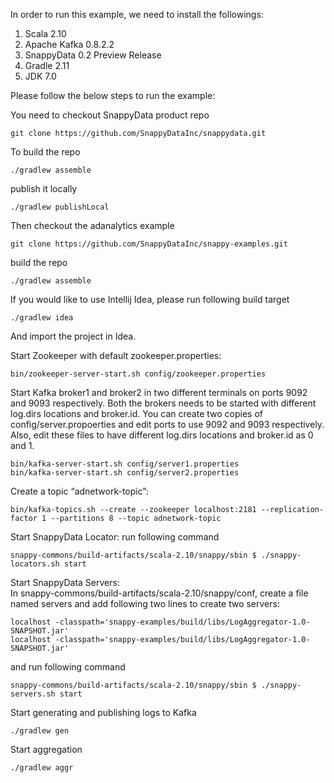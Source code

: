 In order to run this example, we need to install the followings:

1. Scala 2.10
2. Apache Kafka 0.8.2.2
3. SnappyData 0.2 Preview Release
4. Gradle 2.11
5. JDK 7.0

Please follow the below steps to run the example:

You need to checkout SnappyData product repo 
```
git clone https://github.com/SnappyDataInc/snappydata.git
```
To build the repo
```
./gradlew assemble
```
publish it locally 
```
./gradlew publishLocal
```

Then checkout the adanalytics example
```
git clone https://github.com/SnappyDataInc/snappy-examples.git
```
build the repo
```
./gradlew assemble
```
If you would like to use Intellij Idea, please run following build target
```
./gradlew idea 
```
And import the project in Idea.

Start Zookeeper with default zookeeper.properties:
```
bin/zookeeper-server-start.sh config/zookeeper.properties
```
Start Kafka broker1 and broker2 in two different terminals on ports 9092 and 9093 respectively. Both the brokers needs to be started with different log.dirs locations and broker.id. You can create two copies of config/server.propoerties and edit ports to use 9092 and 9093 respectively. Also, edit these files to have different log.dirs locations and broker.id as 0 and 1.

```
bin/kafka-server-start.sh config/server1.properties
bin/kafka-server-start.sh config/server2.properties
```
Create a topic “adnetwork-topic”:
```
bin/kafka-topics.sh --create --zookeeper localhost:2181 --replication-factor 1 --partitions 8 --topic adnetwork-topic
```
Start SnappyData Locator:
run following command 
```
snappy-commons/build-artifacts/scala-2.10/snappy/sbin $ ./snappy-locators.sh start
```

Start SnappyData Servers:  
In snappy-commons/build-artifacts/scala-2.10/snappy/conf, create a file named servers and add following two lines to create two servers: 
```
localhost -classpath='snappy-examples/build/libs/LogAggregator-1.0-SNAPSHOT.jar'
localhost -classpath='snappy-examples/build/libs/LogAggregator-1.0-SNAPSHOT.jar'
```
and run following command 

```
snappy-commons/build-artifacts/scala-2.10/snappy/sbin $ ./snappy-servers.sh start
```

Start generating and publishing logs to Kafka
```
./gradlew gen
```

Start aggregation
```
./gradlew aggr
```
